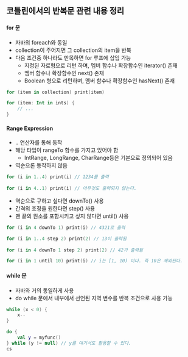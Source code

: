## 코틀린에서의 반복문 관련 내용 정리

#### for 문
- 자바의 foreach와 동일
- collection이 주어지면 그 collection의 item을 반복
- 다음 조건중 하나라도 만목하면 for 루프에 삽입 가능
  - 지정된 자료형으로 리턴 하며, 멤버 함수나 확장함수인 iterator() 존재
  - 멤버 함수나 확장함수인 next() 존재
  - Boolean 형으로 리턴하며, 멤버 함수나 확장함수인 hasNext() 존재
```kotlin
for (item in collection) print(item)

for (item: Int in ints) {
    // ...
}
```

#### Range Expression
- .. 연산자를 통해 동작
- 해당 타입이 rangeTo 함수를 가지고 있어야 함
  - IntRange, LongRange, CharRange등은 기본으로 정의되어 있음
- 역순으론 동작하지 않음
```kotlin
for (i in 1..4) print(i) // 1234를 출력
 
for (i in 4..1) print(i) // 아무것도 출력되지 않는다.
```

- 역순으로 구하고 싶다면 downTo() 사용
- 간격의 조정을 원한다면 step() 사용
- 맨 끝의 원소를 포함시키고 싶지 않다면 until() 사용
```kotlin
for (i in 4 downTo 1) print(i) // 4321로 출력

for (i in 1..4 step 2) print(2) // 13이 출력됨
 
for (i in 4 downTo 1 step 2) print(2) // 42가 출력됨

for (i in 1 until 10) print(i) // i는 [1, 10) 이다. 즉 10은 제외된다.
```

#### while 문
- 자바와 거의 동일하게 사용
- do while 문에서 내부에서 선언된 지역 변수를 반복 조건으로 사용 가능
```kotlin
while (x < 0) {
    x--
}

do {
    val y = myfunc()
} while (y != null) // y를 여기서도 활용할 수 있다.
cs
```
